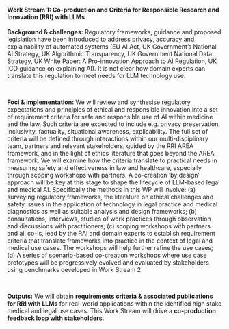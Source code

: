 #### Work Stream 1: Co-production and Criteria for Responsible Research and Innovation (RRI) with LLMs

**Background & challenges:** Regulatory frameworks, guidance and proposed legislation have been introduced to address privacy, accuracy and explainability of automated systems (EU AI Act, UK Government’s National AI Strategy, UK Algorithmic Transparency, UK Government National Data Strategy, UK White Paper: A Pro-innovation Approach to AI Regulation, UK ICO guidance on explaining AI). It is not clear how domain experts can translate this regulation to meet needs for LLM technology use.

<br>

**Foci & implementation:** We will review and synthesise regulatory expectations and principles of ethical and responsible innovation into a set of requirement criteria for safe and responsible use of AI within medicine and the law. Such criteria are expected to include e.g. privacy preservation, inclusivity, factuality, situational awareness, explicability. The full set of criteria will be defined through interactions within our multi-disciplinary team, partners and relevant stakeholders, guided by the RRI AREA framework, and in the light of ethics literature that goes beyond the AREA framework. We will examine how the criteria translate to practical needs in measuring safety and effectiveness in law and healthcare, especially through scoping workshops with partners. A co-creation ‘by design’ approach will be key at this stage to shape the lifecycle of LLM-based legal and medical AI. Specifically the methods in this WP will involve: (a) surveying regulatory frameworks, the literature on ethical challenges and safety issues in the application of technology in legal practice and medical diagnostics as well as suitable analysis and design frameworks; (b) consultations, interviews, studies of work practices through observation and discussions with practitioners; (c) scoping workshops with partners and all co-Is, lead by the RAi and domain experts to establish requirement criteria that translate frameworks into practice in the context of legal and medical use cases. The workshops will help further refine the use cases; (d) A series of scenario-based co-creation workshops where use case prototypes will be progressively evolved and evaluated by stakeholders using benchmarks developed in Work Stream 2.

<br>

**Outputs:** We will obtain **requirements criteria & associated publications for RRI with LLMs** for real-world applications within the identified high stake medical and legal use cases. This Work Stream will drive a **co-production feedback loop with stakeholders**.